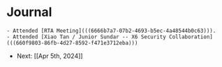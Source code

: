 # Journal
	- Attended [RTA Meeting](((6666b7a7-07b2-4693-b5ec-4a48544b0c63))).
	- Attended [Xiao Tan / Junior Sundar -- X6 Security Collaboration](((660f9803-86fb-4d27-8592-f471e3712eba)))
- Next: [[Apr 5th, 2024]]
